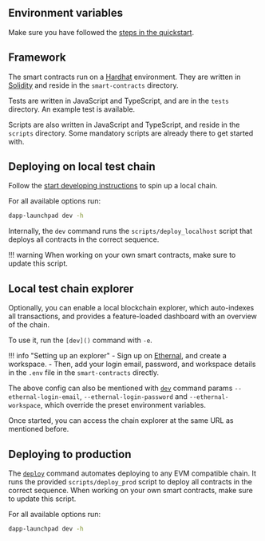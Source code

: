 ## Environment variables

Make sure you have followed the [steps in the quickstart](quickstart.md#set-up-environment-variables).

## Framework

The smart contracts run on a [Hardhat](https://hardhat.org/) environment. They are written in [Solidity](https://docs.soliditylang.org/) and reside in the `smart-contracts` directory.

Tests are written in JavaScript and TypeScript, and are in the `tests` directory. An example test is available.

Scripts are also written in JavaScript and TypeScript, and reside in the `scripts` directory. Some mandatory scripts are already there to get started with.

## Deploying on local test chain

Follow the [start developing instructions](quickstart.md#start-developing) to spin up a local chain.

For all available options run:

```sh
dapp-launchpad dev -h
```

Internally, the `dev` command runs the `scripts/deploy_localhost` script that deploys all contracts in the correct sequence. 

!!! warning
    When working on your own smart contracts, make sure to update this script.

## Local test chain explorer

Optionally, you can enable a local blockchain explorer, which auto-indexes all transactions, and provides a feature-loaded dashboard with an overview of the chain.

To use it, run the `[dev]()` command with `-e`.

!!! info "Setting up an explorer"
    - Sign up on [Ethernal](https://app.tryethernal.com/), and create a workspace. 
    - Then, add your login email, password, and workspace details in the `.env` file in the `smart-contracts` directly.

The above config can also be mentioned with [`dev`]() command params `--ethernal-login-email`, `--ethernal-login-password` and `--ethernal-workspace`, which override the preset environment variables.

Once started, you can access the chain explorer at the same URL as mentioned before.

## Deploying to production

The [`deploy`]() command automates deploying to any EVM compatible chain. It runs the provided `scripts/deploy_prod` script to deploy all contracts in the correct sequence. When working on your own smart contracts, make sure to update this script.

For all available options run:

```sh
dapp-launchpad dev -h
```